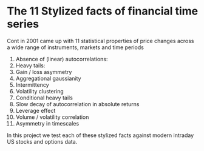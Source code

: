 # The 11 Stylized facts of financial time series

Cont in 2001 came up with 11 statistical properties of price changes across a wide range of instruments, markets and time periods

1. Absence of (linear) autocorrelations:
2. Heavy tails:
3. Gain / loss asymmetry
4. Aggregational gaussianity
5. Intermittency
6. Volatility clustering
7. Conditional heavy tails
8. Slow decay of autocorrelation in absolute returns
9. Leverage effect
10. Volume / volatility correlation
11. Asymmetry in timescales 

In this project we test each of these stylized facts against modern intraday US stocks and options data.
